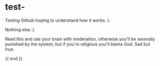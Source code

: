 # test-
Testing Github hoping to understand how it works. (:

Nothing else :)

Read this and use your brain with moderation, otherwise you'll be severally punished by the system, but if you're religious you'll blame God. Sad but true.


{{ end }}
